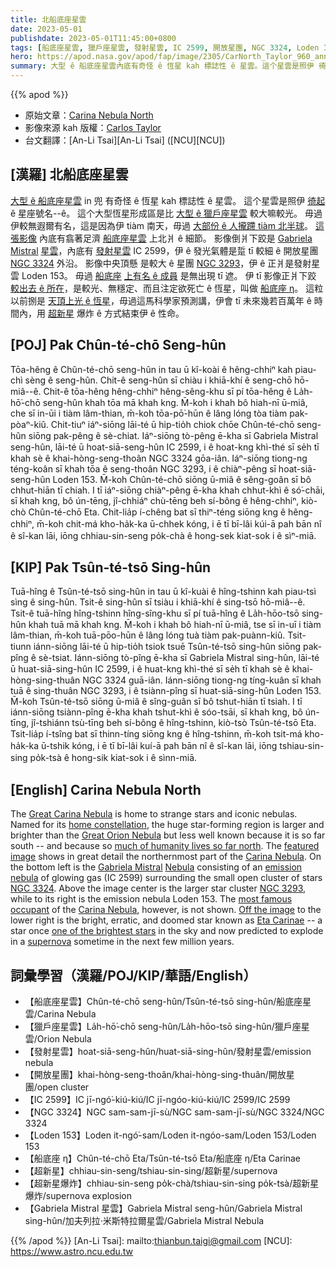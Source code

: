 ```yaml
---
title: 北船底座星雲
date: 2023-05-01
publishdate: 2023-05-01T11:45:00+0800
tags: [船底座星雲, 獵戶座星雲, 發射星雲, IC 2599, 開放星團, NGC 3324, Loden 153, 船底座 η, 超新星, 超新星爆炸, Gabriela Mistral 星雲]
hero: https://apod.nasa.gov/apod/fap/image/2305/CarNorth_Taylor_960_annotated.jpg
summary: 大型 ê 船底座星雲內底有奇怪 ê 恆星 kah 標誌性 ê 星雲。這个星雲是照伊 徛起 ê 星座號名--ê。
---
```


{{% apod %}}

- 原始文章：[Carina Nebula North](https://apod.nasa.gov/apod/ap230501.html)
- 影像來源 kah 版權：[Carlos Taylor](https://www.capturingancientphotons.com/about)
- 台文翻譯：[An-Li Tsai][An-Li Tsai] ([NCU][NCU])

## [漢羅] 北船底座星雲
[大型 ê 船底座星雲][Great Carina Nebula] in 兜 有奇怪 ê 恆星 kah 標誌性 ê 星雲。
這个星雲是照伊 [徛起][home constellation] ê 星座號名--ê。
這个大型恆星形成區是比 [大型 ê 獵戶座星雲][Great Orion Nebula] 較大嘛較光。
毋過伊較無遐爾有名，這是因為伊 tiàm 南天，毋過 [大部份 ê 人攏蹛 tiàm 北半球][much of humanity lives so far north]。
[這張影像][featured image] 內底有翕著足濟 [船底座星雲][Carina Nebula 1] 上北爿 ê 細節。
影像倒爿下跤是 [Gabriela Mistral][Gabriela Mistral] [星雲][Nebula]，內底有 [發射星雲][emission nebula] IC 2599，伊 ê 發光氣體是踅 tī 較細 ê 開放星團 [NGC 3324][NGC 3324] 外沿。
影像中央頂懸 是較大 ê 星團 [NGC 3293][NGC 3293]，伊 ê 正爿是發射星雲 Loden 153。
毋過 [船底座][Carina Nebula 2] [上有名 ê 成員][most famous occupant] 是無出現 tī 遮。
伊 tī 影像正爿下跤 [較出去 ê 所在][Off the image]，是較光、無穩定、而且注定欲死亡 ê 恆星，叫做 [船底座 η][Eta Carinae]。
這粒以前捌是 [天頂上光 ê 恆星][one of the brightest stars]，毋過這馬科學家預測講，伊會 tī 未來幾若百萬年 ê 時間內，用 [超新星][supernova] 爆炸 ê 方式結束伊 ê 性命。

## [POJ] Pak Chûn-té-chō Seng-hûn
Tōa-hêng ê Chûn-té-chō seng-hûn in tau ū kî-koài ê hêng-chhiⁿ kah piau-chì sèng ê seng-hûn.
Chit-ê seng-hûn sī chiàu i khiā-khí ê seng-chō hō-miâ--ê.
Chit-ê tōa-hêng hêng-chhiⁿ hêng-sêng-khu sī pí tōa-hêng ê La̍h-hō͘-chō seng-hûn khah tōa mā khah kng.
M̄-koh i khah bô hiah-nī ū-miâ, che sī in-ūi i tiàm lâm-thian, m̄-koh tōa-pō͘-hūn ê lâng lóng tòa tiàm pak-pòaⁿ-kiû.
Chit-tiuⁿ iáⁿ-siōng lāi-té ū hip-tio̍h chiok chōe Chûn-té-chō seng-hûn siōng pak-pêng ê sè-chiat.
Iáⁿ-siōng tò-pêng ē-kha sī Gabriela Mistral seng-hûn, lāi-té ū hoat-siā-seng-hûn IC 2599, i ê hoat-kng khì-thé sī se̍h tī khah sè ê khai-hòng-seng-thoân NGC 3324 gōa-iân.
Iáⁿ-siōng tiong-ng téng-koân sī khah tōa ê seng-thoân NGC 3293, i ê chiàⁿ-pêng sī hoat-siā-seng-hûn Loden 153.
M̄-koh Chûn-té-chō siōng ū-miâ ê sêng-goân sī bô chhut-hiān tī chiah.
I tī iáⁿ-siōng chiàⁿ-pêng ē-kha khah chhut-khì ê só͘-chāi, sī khah kng, bô ún-tēng, jî-chhiáⁿ chù-tēng beh sí-bông ê hêng-chhiⁿ, kiò-chò Chûn-té-chō Eta.
Chit-lia̍p í-chêng bat sī thiⁿ-téng siōng kng ê hêng-chhiⁿ, m̄-koh chit-má kho-ha̍k-ka ū-chhek kóng, i ē tī bī-lâi kúi-ā pah bān nî ê sî-kan lāi, iōng chhiau-sin-seng po̍k-chà ê hong-sek kiat-sok i ê sìⁿ-miā.

## [KIP] Pak Tsûn-té-tsō Sing-hûn
Tuā-hîng ê Tsûn-té-tsō sing-hûn in tau ū kî-kuài ê hîng-tshinn kah piau-tsì sìng ê sing-hûn.
Tsit-ê sing-hûn sī tsiàu i khiā-khí ê sing-tsō hō-miâ--ê.
Tsit-ê tuā-hîng hîng-tshinn hîng-sîng-khu sī pí tuā-hîng ê La̍h-hōo-tsō sing-hûn khah tuā mā khah kng.
M̄-koh i khah bô hiah-nī ū-miâ, tse sī in-uī i tiàm lâm-thian, m̄-koh tuā-pōo-hūn ê lâng lóng tuà tiàm pak-puànn-kiû.
Tsit-tiunn iánn-siōng lāi-té ū hip-tio̍h tsiok tsuē Tsûn-té-tsō sing-hûn siōng pak-pîng ê sè-tsiat.
Iánn-siōng tò-pîng ē-kha sī Gabriela Mistral sing-hûn, lāi-té ū huat-siā-sing-hûn IC 2599, i ê huat-kng khì-thé sī se̍h tī khah sè ê khai-hòng-sing-thuân NGC 3324 guā-iân.
Iánn-siōng tiong-ng tíng-kuân sī khah tuā ê sing-thuân NGC 3293, i ê tsiànn-pîng sī huat-siā-sing-hûn Loden 153.
M̄-koh Tsûn-té-tsō siōng ū-miâ ê sîng-guân sī bô tshut-hiān tī tsiah.
I tī iánn-siōng tsiànn-pîng ē-kha khah tshut-khì ê sóo-tsāi, sī khah kng, bô ún-tīng, jî-tshiánn tsù-tīng beh sí-bông ê hîng-tshinn, kiò-tsò Tsûn-té-tsō Eta.
Tsit-lia̍p í-tsîng bat sī thinn-tíng siōng kng ê hîng-tshinn, m̄-koh tsit-má kho-ha̍k-ka ū-tshik kóng, i ē tī bī-lâi kuí-ā pah bān nî ê sî-kan lāi, iōng tshiau-sin-sing po̍k-tsà ê hong-sik kiat-sok i ê sìnn-miā.

## [English] Carina Nebula North
The [Great Carina Nebula][Great Carina Nebula] is home to strange stars and iconic nebulas.
Named for its [home constellation][home constellation], the huge star-forming region is larger and brighter than the [Great Orion Nebula][Great Orion Nebula] but less well known because it is so far south -- and because so [much of humanity lives so far north][much of humanity lives so far north].
The [featured image][featured image] shows in great detail the northernmost part of the [Carina Nebula][Carina Nebula 1].
On the bottom left is the [Gabriela Mistral][Gabriela Mistral] [Nebula][Nebula] consisting of an [emission nebula][emission nebula] of glowing gas (IC 2599) surrounding the small open cluster of stars [NGC 3324][NGC 3324].
Above the image center is the larger star cluster [NGC 3293][NGC 3293], while to its right is the emission nebula Loden 153.
The [most famous occupant][most famous occupant] of the [Carina Nebula][Carina Nebula 2], however, is not shown.
[Off the image][Off the image] to the lower right is the bright, erratic, and doomed star known as [Eta Carinae][Eta Carinae] -- a star once [one of the brightest stars][one of the brightest stars] in the sky and now predicted to explode in a [supernova][supernova] sometime in the next few million years.

## 詞彙學習（漢羅/POJ/KIP/華語/English）
- 【船底座星雲】Chûn-té-chō seng-hûn/Tsûn-té-tsō sing-hûn/船底座星雲/Carina Nebula
- 【獵戶座星雲】La̍h-hō͘-chō seng-hûn/La̍h-hōo-tsō sing-hûn/獵戶座星雲/Orion Nebula
- 【發射星雲】hoat-siā-seng-hûn/huat-siā-sing-hûn/發射星雲/emission nebula
- 【開放星團】khai-hòng-seng-thoân/khai-hòng-sing-thuân/開放星團/open cluster
- 【IC 2599】IC jī-ngó͘-kiú-kiú/IC jī-ngóo-kiú-kiú/IC 2599/IC 2599
- 【NGC 3324】NGC sam-sam-jī-sù/NGC sam-sam-jī-sù/NGC 3324/NGC 3324
- 【Loden 153】Loden it-ngó͘-sam/Loden it-ngóo-sam/Loden 153/Loden 153
- 【船底座 η】Chûn-té-chō Eta/Tsûn-té-tsō Eta/船底座 η/Eta Carinae
- 【超新星】chhiau-sin-seng/tshiau-sin-sing/超新星/supernova
- 【超新星爆炸】chhiau-sin-seng po̍k-chà/tshiau-sin-sing po̍k-tsà/超新星爆炸/supernova explosion
- 【Gabriela Mistral 星雲】Gabriela Mistral seng-hûn/Gabriela Mistral sing-hûn/加夫列拉·米斯特拉爾星雲/Gabriela Mistral Nebula

{{% /apod %}}
[An-Li Tsai]: mailto:thianbun.taigi@gmail.com
[NCU]: https://www.astro.ncu.edu.tw

[copyright]: https://apod.nasa.gov/apod/fap/lib/about_apod.html#srapply
[License]: https://creativecommons.org/licenses/by/2.0/

[Great Carina Nebula]:https://apod.nasa.gov/apod/ap190507.html
[home constellation]:https://en.wikipedia.org/wiki/Carina_(constellation)
[Great Orion Nebula]:https://apod.nasa.gov/apod/ap171129.html
[much of humanity lives so far north]:https://www.washingtonpost.com/blogs/wonkblog/files/2016/03/histpop.png
[featured image]:https://www.astrobin.com/aweslh/
[Carina Nebula 1]:https://apod.nasa.gov/apod/ap090524.html
[Gabriela Mistral]:https://en.wikipedia.org/wiki/Gabriela_Mistral
[Nebula]:https://telescope.live/gallery/168
[emission nebula]:https://en.wikipedia.org/wiki/Emission_nebula
[NGC 3324]:https://en.wikipedia.org/wiki/NGC_3324
[NGC 3293]:https://en.wikipedia.org/wiki/NGC_3293
[most famous occupant]:https://i.pinimg.com/474x/e9/1d/9c/e91d9c4bd7c0ae81975ac7d7b9695742.jpg
[Carina Nebula 2]:https://en.wikipedia.org/wiki/Carina_Nebula
[Off the image]:https://commons.wikimedia.org/wiki/File:Carina_Nebula_by_Harel_Boren_(151851961,_modified).jpg
[Eta Carinae]:https://en.wikipedia.org/wiki/Eta_Carinae
[one of the brightest stars]:https://ui.adsabs.harvard.edu/abs/2018AAS...23134811G/abstract
[supernova]:https://imagine.gsfc.nasa.gov/science/objects/supernovae1.html
